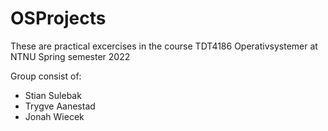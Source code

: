 # OSProjects
These are practical excercises in the course TDT4186 Operativsystemer at NTNU Spring semester 2022

Group consist of:
- Stian Sulebak
- Trygve Aanestad
- Jonah Wiecek

